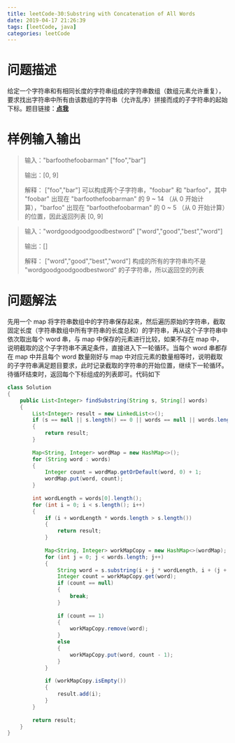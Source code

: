 ```yaml
---
title: leetCode-30:Substring with Concatenation of All Words
date: 2019-04-17 21:26:39
tags: [leetCode, java]
categories: leetCode
---
```


# 问题描述

给定一个字符串和有相同长度的字符串组成的字符串数组（数组元素允许重复），要求找出字符串中所有由该数组的字符串（允许乱序）拼接而成的子字符串的起始下标。题目链接：**[点我](<https://leetcode.com/problems/substring-with-concatenation-of-all-words/>)**

<!-- more -->

# 样例输入输出

> 输入："barfoothefoobarman"    ["foo","bar"]
>
> 输出：[0, 9]
>
> 解释： ["foo","bar"] 可以构成两个子字符串，"foobar" 和 "barfoo"，其中 "foobar" 出现在 "barfoothefoobarman" 的 9 ~ 14 （从 0 开始计算），"barfoo" 出现在 "barfoothefoobarman" 的 0 ~ 5 （从 0 开始计算）的位置，因此返回列表 [0, 9]

> 输入："wordgoodgoodgoodbestword"   ["word","good","best","word"]
>
> 输出：[]
>
> 解释： ["word","good","best","word"] 构成的所有的字符串均不是 "wordgoodgoodgoodbestword" 的子字符串，所以返回空的列表

# 问题解法

先用一个 map 将字符串数组中的字符串保存起来，然后遍历原始的字符串，截取固定长度（字符串数组中所有字符串的长度总和）的字符串，再从这个子字符串中依次取出每个 word 串，与 map 中保存的元素进行比较，如果不存在 map 中，说明截取的这个子字符串不满足条件，直接进入下一轮循环。当每个 word 串都存在 map 中并且每个 word 数量刚好与 map 中对应元素的数量相等时，说明截取的子字符串满足题目要求，此时记录截取的字符串的开始位置，继续下一轮循环。待循环结束时，返回每个下标组成的列表即可。代码如下

```java
class Solution 
{
    public List<Integer> findSubstring(String s, String[] words) 
    {
        List<Integer> result = new LinkedList<>();
        if (s == null || s.length() == 0 || words == null || words.length == 0)
        {
            return result;
        }
        
        Map<String, Integer> wordMap = new HashMap<>();
        for (String word : words)
        {
            Integer count = wordMap.getOrDefault(word, 0) + 1;
            wordMap.put(word, count);
        }
        
        int wordLength = words[0].length();
        for (int i = 0; i < s.length(); i++)
        {
            if (i + wordLength * words.length > s.length())
            {
                return result;
            }
            
            Map<String, Integer> workMapCopy = new HashMap<>(wordMap);
            for (int j = 0; j < words.length; j++)
            {
                String word = s.substring(i + j * wordLength, i + (j + 1) * wordLength);
                Integer count = workMapCopy.get(word);
                if (count == null)
                {
                    break;
                }
                
                if (count == 1)
                {
                    workMapCopy.remove(word);
                }
                else
                {
                    workMapCopy.put(word, count - 1);
                }
            }
            
            if (workMapCopy.isEmpty())
            {
                result.add(i);
            }
        }
        
        return result;
    }
}
```

